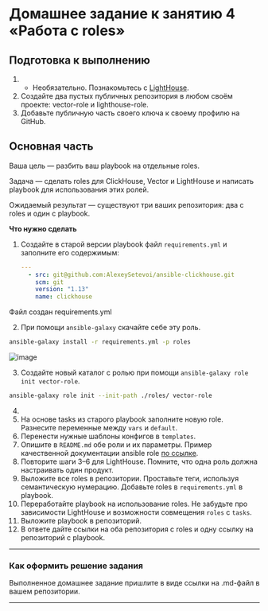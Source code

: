 # Домашнее задание к занятию 4 «Работа с roles»

## Подготовка к выполнению

1. * Необязательно. Познакомьтесь с [LightHouse](https://youtu.be/ymlrNlaHzIY?t=929).
2. Создайте два пустых публичных репозитория в любом своём проекте: vector-role и lighthouse-role.
3. Добавьте публичную часть своего ключа к своему профилю на GitHub.

## Основная часть

Ваша цель — разбить ваш playbook на отдельные roles. 

Задача — сделать roles для ClickHouse, Vector и LightHouse и написать playbook для использования этих ролей. 

Ожидаемый результат — существуют три ваших репозитория: два с roles и один с playbook.

**Что нужно сделать**

1. Создайте в старой версии playbook файл `requirements.yml` и заполните его содержимым:

   ```yaml
   ---
     - src: git@github.com:AlexeySetevoi/ansible-clickhouse.git
       scm: git
       version: "1.13"
       name: clickhouse 
   ```

Файл создан requirements.yml

2. При помощи `ansible-galaxy` скачайте себе эту роль.

```bash
ansible-galaxy install -r requirements.yml -p roles
```
![image](https://github.com/user-attachments/assets/dea4e9cc-f851-4c37-833c-cc089bdc4460)

3. Создайте новый каталог с ролью при помощи `ansible-galaxy role init vector-role`.

```bash
ansible-galaxy role init --init-path ./roles/ vector-role
```
4. 
5. На основе tasks из старого playbook заполните новую role. Разнесите переменные между `vars` и `default`. 
6. Перенести нужные шаблоны конфигов в `templates`.
7. Опишите в `README.md` обе роли и их параметры. Пример качественной документации ansible role [по ссылке](https://github.com/cloudalchemy/ansible-prometheus).
8. Повторите шаги 3–6 для LightHouse. Помните, что одна роль должна настраивать один продукт.
9. Выложите все roles в репозитории. Проставьте теги, используя семантическую нумерацию. Добавьте roles в `requirements.yml` в playbook.
10. Переработайте playbook на использование roles. Не забудьте про зависимости LightHouse и возможности совмещения `roles` с `tasks`.
11. Выложите playbook в репозиторий.
12. В ответе дайте ссылки на оба репозитория с roles и одну ссылку на репозиторий с playbook.

---

### Как оформить решение задания

Выполненное домашнее задание пришлите в виде ссылки на .md-файл в вашем репозитории.

---
